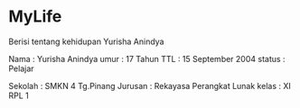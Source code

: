# MyLife
Berisi tentang kehidupan Yurisha Anindya

Nama : Yurisha Anindya
umur : 17 Tahun
TTL : 15 September 2004
status : Pelajar 

Sekolah : SMKN 4 Tg.Pinang
Jurusan : Rekayasa Perangkat Lunak
kelas : XI RPL 1
